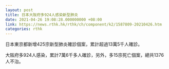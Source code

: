 ```yaml
---
layout: post
title: 日本大阪府多924人感染新型肺炎
date: 2021-04-26 19:08:28.000000000 +08:00
link: https://news.rthk.hk/rthk/ch/component/k2/1587809-20210426.htm
categories: rthk
---
```


日本東京都新增425宗新型肺炎確診個案，累計超過13萬5千人確診。

大阪府多924人感染，累計7萬6千多人確診，另外，多15宗死亡個案，總共1376人不治。
